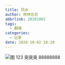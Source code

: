 ```yaml
---
title: 风水
author: 林林总总
abbrlink: 20201002
tags:
  - 翻墙
categories:
  - 记录
date: 2020-10-02 18:29
---
```



![图](https://cdn.jsdelivr.net/gh/hexo2020/CDN@master/IMG/20201002-1.jpg)
123 突突突    88888888